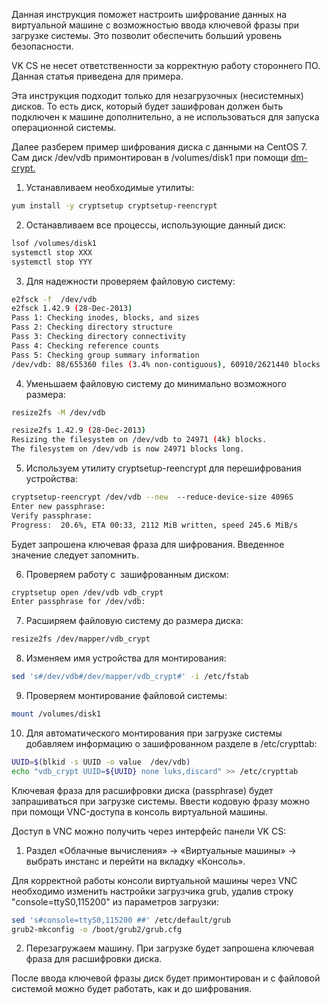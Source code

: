 Данная инструкция поможет настроить шифрование данных на виртуальной машине с возможностью ввода ключевой фразы при загрузке системы. Это позволит обеспечить больший уровень безопасности.

<warn>

VK CS не несет ответственности за корректную работу стороннего ПО. Данная статья приведена для примера.

</warn>

<info>

Эта инструкция подходит только для незагрузочных (несистемных) дисков. То есть диск, который будет зашифрован должен быть подключен к машине дополнительно, а не использоваться для запуска операционной системы.

</info>

Далее разберем пример шифрования диска с данными на CentOS 7. Сам диск /dev/vdb примонтирован в /volumes/disk1 при помощи [dm-crypt.](https://en.wikipedia.org/wiki/Dm-crypt)

1. Устанавливаем необходимые утилиты:

```bash
yum install -y cryptsetup cryptsetup-reencrypt
```

2. Останавливаем все процессы, использующие данный диск:

```bash
lsof /volumes/disk1
systemctl stop XXX
systemctl stop YYY
```

3. Для надежности проверяем файловую систему:

```bash
e2fsck -f  /dev/vdb
e2fsck 1.42.9 (28-Dec-2013)
Pass 1: Checking inodes, blocks, and sizes
Pass 2: Checking directory structure
Pass 3: Checking directory connectivity
Pass 4: Checking reference counts
Pass 5: Checking group summary information
/dev/vdb: 88/655360 files (3.4% non-contiguous), 60910/2621440 blocks
```

4. Уменьшаем файловую систему до минимально возможного размера:

```bash
resize2fs -M /dev/vdb

resize2fs 1.42.9 (28-Dec-2013)
Resizing the filesystem on /dev/vdb to 24971 (4k) blocks.
The filesystem on /dev/vdb is now 24971 blocks long.
```

5. Используем утилиту cryptsetup-reencrypt для перешифрования устройства:

```bash
cryptsetup-reencrypt /dev/vdb --new  --reduce-device-size 4096S
Enter new passphrase:
Verify passphrase:
Progress:  20.6%, ETA 00:33, 2112 MiB written, speed 245.6 MiB/s
```

Будет запрошена ключевая фраза для шифрования. Введенное значение следует запомнить.

6. Проверяем работу с  зашифрованным диском:

```bash
cryptsetup open /dev/vdb vdb_crypt
Enter passphrase for /dev/vdb:
```

7. Расширяем файловую систему до размера диска:

```bash
resize2fs /dev/mapper/vdb_crypt
```

8. Изменяем имя устройства для монтирования:

```bash
sed 's#/dev/vdb#/dev/mapper/vdb_crypt#' -i /etc/fstab
```

9. Проверяем монтирование файловой системы:

```bash
mount /volumes/disk1
```

10. Для автоматического монтирования при загрузке системы добавляем информацию о зашифрованном разделе в /etc/crypttab:

```bash
UUID=$(blkid -s UUID -o value  /dev/vdb)
echo "vdb_crypt UUID=${UUID} none luks,discard" >> /etc/crypttab
```

Ключевая фраза для расшифровки диска (passphrase) будет запрашиваться при загрузке системы. Ввести кодовую фразу можно при помощи VNC-доступа в консоль виртуальной машины.

Доступ в VNC можно получить через интерфейс панели VK CS:

1. Раздел «Облачные вычисления» → «Виртуальные машины» → выбрать инстанс и перейти на вкладку «Консоль».

Для корректной работы консоли виртуальной машины через VNC необходимо изменить настройки загрузчика grub, удалив строку "console=ttyS0,115200" из параметров загрузки:

```bash
sed 's#console=ttyS0,115200 ##' /etc/default/grub
grub2-mkconfig -o /boot/grub2/grub.cfg
```

2. Перезагружаем машину. При загрузке будет запрошена ключевая фраза для расшифровки диска.

После ввода ключевой фразы диск будет примонтирован и с файловой системой можно будет работать, как и до шифрования.
